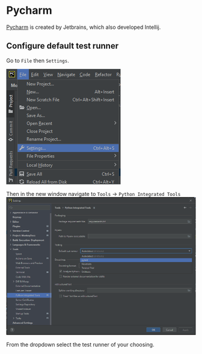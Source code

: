 # Pycharm
[Pycharm](https://www.jetbrains.com/pycharm/) is created by Jetbrains, which also developed Intellij.

## Configure default test runner
Go to `File` then `Settings`.

![Pycharm settings](img/pycharm_settings.png)

Then in the new window navigate to `Tools` -> `Python Integrated Tools`
![Change default test runner](img/default_test_runner.png)

From the dropdown select the test runner of your choosing.